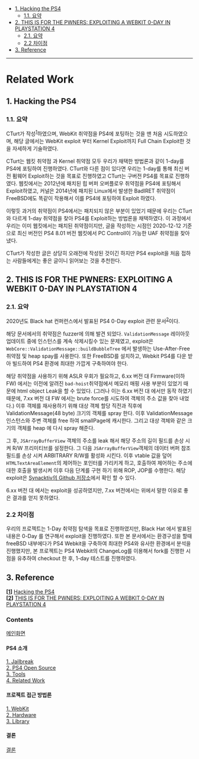 - [1. Hacking the PS4](#1-hacking-the-ps4)
  - [1.1. 요약](#11-요약)
- [2. THIS IS FOR THE PWNERS: EXPLOITING A WEBKIT 0-DAY IN PLAYSTATION 4](#2-this-is-for-the-pwners-exploiting-a-webkit-0-day-in-playstation-4)
  - [2.1. 요약](#21-요약)
  - [2.2 차이점](#22-차이점)
- [3. Reference](#3-reference)



---

# Related Work <!-- omit in toc -->

## 1. Hacking the PS4

### 1.1. 요약
CTurt가 작성<sup id="head1">[1](#foot1)</sup>하였으며, WebKit 취약점을 PS4에 포팅하는 것을 맨 처음 시도하였으며, 해당 글에서는 WebKit exploit 부터 Kernel Exploit까지 Full Chain Exploit한 것을 자세하게 기술하였다. 

CTurt는 웹킷 취약점 과 Kernel 취약점 모두 우리가 채택한 방법론과 같이 1-day를 PS4에 포팅하여 진행하였다. CTurt와 다른 점이 있다면 우리는 1-day를 통해 최신 버전 펌웨어 Exploit하는 것을 목표로 진행하였고 CTurt는 구버전 PS4를 목표로 진행하였다. 웹킷에서는 2012년에 패치된 힙 버퍼 오버플로우 취약점을 PS4에 포팅해서 Exploit하였고, 커널은 2014년에 패치된 Linux에서 발생한 BadIRET 취약점이 FreeBSD에도 똑같이 작용해서 이를 PS4에 포팅하여 Exploit 하였다.

이렇듯 과거의 취약점이 PS4에서는 패치되지 않은 부분이 있었기 때문에 우리는 CTurt와 다르게 1-day 취약점을 찾아 PS4를 Exploit하는 방법론을 채택하였다. 이 과정에서 우리는 이미 웹킷에서는 패치된 취약점이지만, 글을 작성하는 시점인 2020-12-12 기준으로 최신 버전인 PS4 8.01 버전 웹킷에서 PC Controll이 가능한 UAF 취약점을 찾아냈다.

CTurt가 작성한 글은 상당히 오래전에 작성된 것이긴 하지만 PS4 exploit을 처음 접하는 사람들에게는 좋은 글이니 읽어보는 것을 추천한다.

## 2. THIS IS FOR THE PWNERS: EXPLOITING A WEBKIT 0-DAY IN PLAYSTATION 4

### 2.1. 요약

2020년도 Black hat 컨퍼런스에서 발표된 PS4 0-Day exploit 관련 문서<sup id="head2">[2](#foot2)</sup>이다. 

해당 문서에서의 취약점은 fuzzer에 의해 발견 되었다. `ValidationMessage` 레이아웃 업데이트 중에 인스턴스를 계속 삭제시킬수 있는 문제였고, exploit은
`WebCore::ValidationMessage::buildBubbleTree` 에서 발생하는 Use-After-Free 취약점 및 heap spay를 사용한다. 또한 FreeBSD를 설치하고, Webkit PS4를 다운 받아 빌드하여 PS4 환경에 최대한 가깝게 구축하여야 한다.

해당 취약점을 사용하기 위해 ASLR 우회가 필요하고, 6.xx 버전 대 Firmware(이하 FW) 에서는 이전에 알려진 `bad-hoist`취약점에서 메모리 매핑 사용 부분이 있었기 때문에 html object Leak을 할 수 있었다. (그러나 이는 6.xx 버전 대 에서만 동작 하였기 때문에, 7.xx 버전 대 FW 에서는 brute force를 시도하여 객체의 주소 값을 찾아 내었다.) 이후 객체를 재사용하기 위해 대상 객체 할당 직전과 직후에 ValidationMessage(48 byte) 크기의 객체를 spray 한다. 이후 ValidationMessage 인스턴스와 주변 객체를 free 하여 smallPage에 캐시한다. 그리고 대상 객체와 같은 크기의 객체를 heap 에 다시 spray 해준다. 

그 후, `JSArrayBufferView` 객체의 주소를 leak 해서 해당 주소의 길이 필드를 손상 시켜 R/W 프리미티브를 설정한다. 그 다음 `JSArrayBufferView`객체의 데이터 버퍼 참조 필드를 손상 시켜 ARBITRARY R/W를 활성화 시킨다. 이후 vtable 값을 덮어 `HTMLTextAreaElement`의 제어하는 포인터를 가리키게 하고, 호출하여 제어하는 주소에 대한 호출을 발생시켜 이후 다음 단계를 구현 하기 위해 ROP, JOP를 수행한다.
해당 exploit은 [Synacktiv의 Github 저장소](https://github.com/synacktiv/PS4-webkit-exploit-6.XX)에서 확인 할 수 있다.

6.xx 버전 대 에서는 exploit을 성공하였지만, 7.xx 버전에서는 위에서 말한 이유로 좋은 결과를 얻지 못하였다.

### 2.2 차이점
우리의 프로젝트는 1-Day 취약점 탐색을 목표로 진행하였지만, Black Hat 에서 발표된 내용은 0-Day 를 연구해서 exploit을 진행하였다. 또한 본 문서에서는 환경구성을 할때 freeBSD 내부에다가 PS4 Webkit을 구축하여 최대한 PS4와 유사한 환경에서 분석을 진행했지만, 본 프로젝트는 PS4 Webkit의 ChangeLog를 이용해서 fork를 진행한 시점을  유추하여 checkout 한 후, 1-day 테스트를 진행하였다.

## 3. Reference
<b id="foot1">[[1](#head1)]</b> [Hacking the PS4](https://cturt.github.io/ps4.html)<br>
<b id="foot2">[[2](#head2)]</b> [THIS IS FOR THE PWNERS: EXPLOITING A WEBKIT 0-DAY IN PLAYSTATION 4](https://www.synacktiv.com/publications/this-is-for-the-pwners-exploiting-a-webkit-0-day-in-playstation-4.html)<br>



### Contents <!-- omit in toc -->
[메인화면](https://github.com/Hacker-s-PlayStation/PlayStation4-Hacking-Guideline/blob/main/README.md)<br>

#### PS4 소개 <!-- omit in toc -->
[1. Jailbreak](https://github.com/Hacker-s-PlayStation/PlayStation4-Hacking-Guideline/blob/main/1_introduction/Jailbreak.md)<br>
[2. PS4 Open Source](https://github.com/Hacker-s-PlayStation/PlayStation4-Hacking-Guideline/blob/main/1_introduction/PS4_Open_Source.md)<br>
[3. Tools](https://github.com/Hacker-s-PlayStation/PlayStation4-Hacking-Guideline/blob/main/1_introduction/Tools.md)<br>
[4. Related Work](https://github.com/Hacker-s-PlayStation/PlayStation4-Hacking-Guideline/blob/main/1_introduction/Related_Work.md)<br>

#### 프로젝트 접근 방법론 <!-- omit in toc -->
[1. WebKit](https://github.com/Hacker-s-PlayStation/PlayStation4-Hacking-Guideline/blob/main/2_methodology/WebKit.md)<br>
[2. Hardware](https://github.com/Hacker-s-PlayStation/PlayStation4-Hacking-Guideline/blob/main/2_methodology/Hardware.md)<br>
[3. Library](https://github.com/Hacker-s-PlayStation/PlayStation4-Hacking-Guideline/blob/main/2_methodology/Library.md)<br>

#### 결론 <!-- omit in toc -->
[결론](https://github.com/Hacker-s-PlayStation/PlayStation4-Hacking-Guideline/blob/main/3_conclusion/Conclusion.md)
